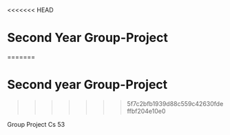 <<<<<<< HEAD
# Second Year Group-Project
=======

# Second year Group-Project
>>>>>>> 5f7c2bfb1939d88c559c42630fdeffbf204e10e0

Group Project Cs 53
